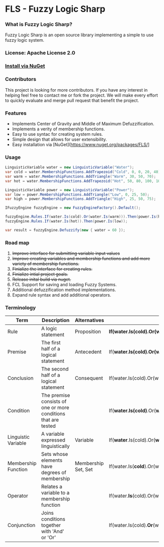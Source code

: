 # FLS - Fuzzy Logic Sharp


### What is Fuzzy Logic Sharp?
Fuzzy Logic Sharp is an open source library implementing a simple to use fuzzy logic system. 

### License: Apache License 2.0  

### [Install via NuGet](https://www.nuget.org/packages/FLS/)

### Contributors

This project is looking for more contributors. If you have any interest in helping feel free to contact me or fork the project. We will make every effort to quickly evaluate and merge pull request that benefit the project.

### Features
+ Implements Center of Gravity and Middle of Maximum Defuzzification.
+ Implements a verity of membership functions.
+ Easy to use syntac for creating system rules.
+ Simple design that allows for user extensibility.
+ Easy installation via [NuGet](https://www.nuget.org/packages/FLS/]

### Usage
```csharp
LinguisticVariable water = new LinguisticVariable("Water");
var cold = water.MembershipFunctions.AddTrapezoid("Cold", 0, 0, 20, 40);
var warm = water.MembershipFunctions.AddTriangle("Warm", 30, 50, 70);
var hot = water.MembershipFunctions.AddTrapezoid("Hot", 50, 80, 100, 100);

LinguisticVariable power = new LinguisticVariable("Power");
var low = power.MembershipFunctions.AddTriangle("Low", 0, 25, 50);
var high = power.MembershipFunctions.AddTriangle("High", 25, 50, 75);

IFuzzyEngine fuzzyEngine = new FuzzyEngineFactory().Default();

fuzzyEngine.Rules.If(water.Is(cold).Or(water.Is(warm))).Then(power.Is(high));
fuzzyEngine.Rules.If(water.Is(hot)).Then(power.Is(low));

var result = fuzzyEngine.Defuzzify(new { water = 60 });
```

### Road map
1. ~~Improve interface for submitting variable input values~~
2. ~~Improve creating variables and membership functions and add more variety of membership functions.~~
3. ~~Finialize the interface for creating rules.~~
4. ~~Finialize intial project goals.~~
5. ~~Release inital build via nuget.~~
4. FCL Support for saving and loading Fuzzy Systems.
5. Additional defuzzification method implementations.
6. Expand rule syntax and add additional operators.


### Terminology

| Term                	| Description                                                    	| Alternatives        	| Example                                                                 	|
|---------------------	|----------------------------------------------------------------	|---------------------	|-------------------------------------------------------------------------	|
| Rule                	| A logic statement                                              	| Proposition         	| **If(water.Is(cold).Or(water.Is(warm))).Then(power.Is(high))**         	|
| Premise             	| The first half of a logical statement                          	| Antecedent          	| If(**water.Is(cold).Or(water.Is(warm))**).Then(power.Is(high))         	|
| Conclusion          	| The second half of a logical statement                         	| Consequent          	| If(water.Is(cold).Or(water.Is(warm))).Then(**power.Is(high)**)         	|
| Condition           	| The premise consists of one or more conditions that are tested 	|                     	| If(**water.Is(cold)**.Or(**water.Is(warm))**).Then(**power.Is(high)**) 	|
| Linguistic Variable 	| A variable expressed linguistically                            	| Variable            	| If(**water**.Is(cold).Or(**water**.Is(warm))).Then(**power**.Is(high)) 	|
| Membership Function 	| Sets whose elements have degrees of membership                 	| Membership Set, Set 	| If(water.Is(**cold**).Or(water.Is(**warm**))).Then(power.Is(**high**)) 	|
| Operator            	| Relates a variable to a membership function                    	|                     	| If(water.**Is**(cold).Or(water.**Is**(warm))).Then(power.**Is**(high)) 	|
| Conjunction         	| Joins conditions together with 'And' or 'Or'                  	|                     	| If(water.Is(cold).**Or**(water.Is(warm))).Then(power.Is(high))         	|



